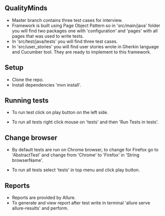 ## QualityMinds
* Master branch contains three test cases for interview.
* Framework is built using Page Object Pattern so in 'src/main/java' folder you will find two packages one with 'configuration' and 'pages' with all pages that was used to write tests.
* In 'src/test/java/tests' you will find three test cases.
* In 'src/user_stories' you will find user stories wrote in Gherkin language and Cucumber tool. They are ready to implement to this framework.  

## Setup
* Clone the repo.
* Install dependencies 'mvn install'.

## Running tests
* To run test click on play button on the left side.

* To run all tests right click mouse on 'tests' and then 'Run Tests in tests'.

## Change browser
* By default tests are run on Chrome browser, to change for Firefox go to 'AbstractTest' and change from 'Chrome' to 'Firefox' in 'String browserName'.

* To run all tests select 'tests' in top menu and click play button.

## Reports
* Reports are provided by Allure.
* To generate and view report after test write in terminal 'allure serve allure-results' and perform.

